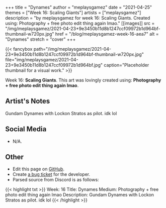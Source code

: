 +++
title =       "Dynames"
author =      "meplaysgamez"
date =        "2021-04-25"
themes =      ["Week 16: Scaling Giants"]
artists =     ["meplaysgamez"]
description = "by meplaysgamez for week 16: Scaling Giants. Created using: Photography + free photo edit thing again lmao."
[[images]]
              src = "/img/meplaysgamez/2021-04-23+9e3450b11d8b1247ccf09972b1d964bf-thumbnail-w720px.jpg"
              href = "/blog/meplaysgamez-week-16-aea7"
              alt = "Dynames"
              stretch = "cover"
+++


{{< fancybox path="/img/meplaysgamez/2021-04-23+9e3450b11d8b1247ccf09972b1d964bf-thumbnail-w720px.jpg" file="img/meplaysgamez/2021-04-23+9e3450b11d8b1247ccf09972b1d964bf.jpg" caption="Placeholder thumbnail for a visual work." >}}


Week 16: **Scaling Giants**. This art was lovingly created using: **Photography + free photo edit thing again lmao**.

## Artist's Notes

Gundam Dynames with Lockon Stratos as pilot. idk lol

## Social Media

- N/A.

## Other

- Edit this page on [GitHub](https://github.com/teaminkling/web-refresh/edit/main/content/blog/meplaysgamez-week-16-aea7.md).
- Create [a bug ticket](https://github.com/teaminkling/web-refresh/issues/new?assignees=&labels=bug&template=problem-report.md&title=) for the developer.
- Parsed source from Discord is as follows:

{{< highlight txt >}}
Week: 16
Title: Dynames
Medium: Photography + free photo edit thing again lmao
Description: Gundam Dynames with Lockon Stratos as pilot. idk lol
{{< /highlight >}}